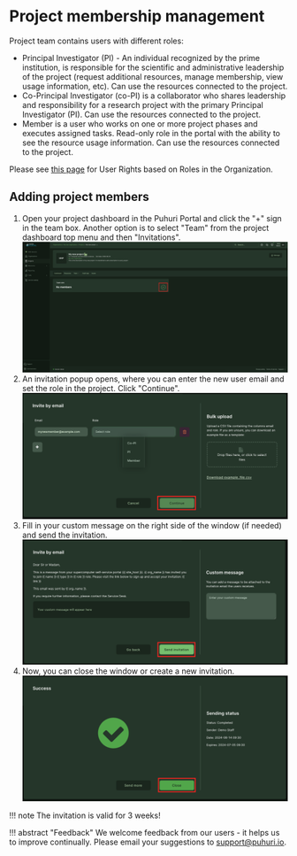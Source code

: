 # Project membership management

Project team contains users with different roles:

- Principal Investigator (PI)  - An individual recognized by the prime institution, is responsible for the scientific and administrative leadership of the project (request additional resources, manage membership, view usage information, etc). Can use the resources connected to the project. 
- Co-Principal Investigator (co-PI) is a collaborator who shares leadership and responsibility for a research project with the primary Principal Investigator (PI). Can use the resources connected to the project.
- Member is a user who works on one or more project phases and executes assigned tasks. Read-only role in the portal with the ability to see the resource usage information. Can use the resources connected to the project.
  
Please see [this page](https://puhuri.neic.no/user_guides/user_roles/) for User Rights based on Roles in the Organization.

## Adding project members

1. Open your project dashboard in the Puhuri Portal and click the "+" sign in the team box. Another option is to select "Team" from the project dashboard top menu and then "Invitations".<br>![Invite user](../../assets/Membership_management_2024_1.png)<br>
2. An invitation popup opens, where you can enter the new user email and set the role in the project. Click "Continue".<br>![Invite user](../../assets/Membership_management_2024_2.png)<br>
3. Fill in your custom message on the right side of the window (if needed) and send the invitation.<br>![Invite user](../../assets/Membership_management_2024_3.png)<br>
4. Now, you can close the window or create a new invitation. <br>![Invite user](../../assets/Membership_management_2024_4.png)<br>

!!! note
    The invitation is valid for 3 weeks!

!!! abstract "Feedback"
    We welcome feedback from our users - it helps us to improve continually. Please email your suggestions to [support@puhuri.io](mailto:support@puhuri.io).
